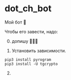 # dot_ch_bot

Мой бот 🤡

Чтобы его завести, надо:

0. допишу 🤡🤡🤡

1. Установить зависимости.
```
pip3 install pyrogram
pip3 install -U tgcrypto
```

2. 